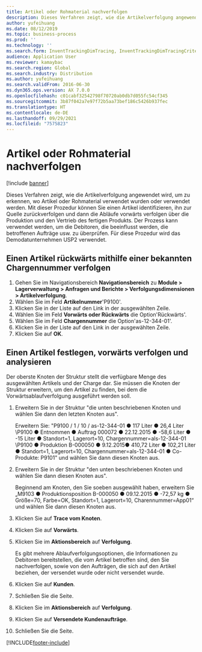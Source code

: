 ```yaml
---
title: Artikel oder Rohmaterial nachverfolgen
description: Dieses Verfahren zeigt, wie die Artikelverfolgung angewendet wird, um zu erkennen, wo Artikel oder Rohmaterial verwendet wurden oder verwendet werden.
author: yufeihuang
ms.date: 08/12/2019
ms.topic: business-process
ms.prod: ''
ms.technology: ''
ms.search.form: InventTrackingDimTracing, InventTrackingDimTracingCriteria, InventTrackingItemIdLookup, InventBatchIdLookup, CustTable, SalesLine
audience: Application User
ms.reviewer: kamaybac
ms.search.region: Global
ms.search.industry: Distribution
ms.author: yufeihuang
ms.search.validFrom: 2016-06-30
ms.dyn365.ops.version: AX 7.0.0
ms.openlocfilehash: c01cabf32542798f70720ab0db7d055fc54cf345
ms.sourcegitcommit: 3b87f042a7e97f72b5aa73bef186c5426b937fec
ms.translationtype: HT
ms.contentlocale: de-DE
ms.lasthandoff: 09/29/2021
ms.locfileid: "7575823"
---
```

# <a name="trace-an-item-or-raw-material"></a>Artikel oder Rohmaterial nachverfolgen

[!include [banner](../../includes/banner.md)]

Dieses Verfahren zeigt, wie die Artikelverfolgung angewendet wird, um zu erkennen, wo Artikel oder Rohmaterial verwendet wurden oder verwendet werden. Mit dieser Prozedur können Sie einen Artikel identifizieren, ihn zur Quelle zurückverfolgen und dann die Abläufe vorwärts verfolgen über die Produktion und den Vertrieb des fertigen Produkts. Der Prozess kann verwendet werden, um die Debitoren, die beeinflusst werden, die betroffenen Aufträge usw. zu überprüfen. Für diese Prozedur wird das Demodatunternehmen USP2 verwendet.


## <a name="trace-an-item-backwards-using-a-known-batch-number"></a>Einen Artikel rückwärts mithilfe einer bekannten Chargennummer verfolgen
1. Gehen Sie im Navigationsbereich **Navigationsbereich** zu **Module > Lagerverwaltung > Anfragen und Berichte > Verfolgungsdimensionen > Artikelverfolgung**.
2. Wählen Sie im Feld **Artikelnummer**'P9100'.
3. Klicken Sie in der Liste auf den Link in der ausgewählten Zeile.
4. Wählen Sie im Feld **Vorwärts oder Rückwärts** die Option'Rückwärts'.
5. Wählen Sie im Feld **Chargennummer** die Option'as-12-344-01'.
6. Klicken Sie in der Liste auf den Link in der ausgewählten Zeile.
7. Klicken Sie auf **OK**.

## <a name="identify-an-item-trace-it-forward-and-make-an-analysis"></a>Einen Artikel festlegen, vorwärts verfolgen und analysieren

Der oberste Knoten der Struktur stellt die verfügbare Menge des ausgewählten Artikels und der Charge dar. Sie müssen die Knoten der Struktur erweitern, um den Artikel zu finden, bei dem die Vorwärtsablaufverfolgung ausgeführt werden soll.   
1. Erweitern Sie in der Struktur "die unten beschriebenen Knoten und wählen Sie dann den letzten Knoten aus".
    
    Erweitern Sie: "P9100 / 1 / 10 / as-12-344-01 ● 117 Liter ● 26,4 Liter  \P9100 ● Entnommen ● Auftrag 000072 ● 22.12.2015 ● -58,6 Liter ● -15 Liter ● Standort=1, Lagerort=10, Chargennummer=als-12-344-01   \P9100 ● Produktion B-000050 ● 9.12.2015● 410,72 Liter ● 102,21 Liter ● Standort=1, Lagerort=10, Chargennummer=als-12-344-01 ● Co-Produkte: P9101" und wählen Sie dann diesen Knoten aus.     
2. Erweitern Sie in der Struktur "den unten beschriebenen Knoten und wählen Sie dann diesen Knoten aus".
    
    Beginnend am Knoten, den Sie soeben ausgewählt haben, erweitern Sie „M9103 ● Produktionsposition B-000050 ● 09.12.2015 ● -72,57 kg ● Größe=70, Farbe=OK, Standort=1, Lagerort=10, Charennummer=App01“ und wählen Sie dann diesen Knoten aus.  
3. Klicken Sie auf **Trace vom Knoten**.
4. Klicken Sie auf **Vorwärts**.
5. Klicken Sie im **Aktionsbereich** auf **Verfolgung**.
    
    Es gibt mehrere Ablaufverfolgungsoptionen, die Informationen zu Debitoren bereitstellen, die vom Artikel betroffen sind, den Sie nachverfolgen, sowie von den Aufträgen, die sich auf den Artikel beziehen, der versendet wurde oder nicht versendet wurde.   
6. Klicken Sie auf **Kunden**.
7. Schließen Sie die Seite.
8. Klicken Sie im **Aktionsbereich** auf **Verfolgung**.
9. Klicken Sie auf **Versendete Kundenaufträge**.
10. Schließen Sie die Seite.



[!INCLUDE[footer-include](../../../includes/footer-banner.md)]